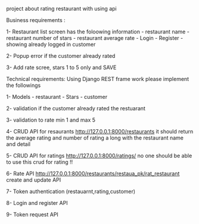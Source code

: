 project about rating restaurant with using api 


Business requirements :


1- Restaurant list screen has the foloowing information - restaurant name - restaurant number of stars - restaurant average rate - Login - Register - showing already logged in customer

2- Popup error if the customer already rated

3- Add rate scree, stars 1 to 5 only and SAVE




Technical requirements:
Using Django REST frame work please implement the followings

1- Models - restaurant - Stars - customer

2- validation if the customer already rated the restuarant

3- validation to rate min 1 and max 5

4- CRUD API for resaurants http://127.0.0.1:8000/restaurants it should return the average rating and number of rating a long with the restaurant name and detail

5- CRUD API for ratings http://127.0.0.1:8000/ratings/ no one should be able to use this crud for rating !!

6- Rate API http://127.0.0.1:8000/restaurants/restaua_pk/rat_restaurant create and update API

7- Token authentication (restauarnt,rating,customer)

8- Login and register API

9- Token request API


